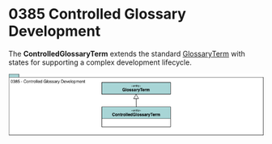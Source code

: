 <!-- SPDX-License-Identifier: CC-BY-4.0 -->
<!-- Copyright Contributors to the Egeria project. -->

# 0385 Controlled Glossary Development

The **ControlledGlossaryTerm** extends the standard [GlossaryTerm](0330-Terms.md)
with states for supporting a complex development lifecycle.

![UML](0385-Controlled-Glossary-Development.png)